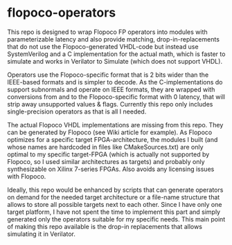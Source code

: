 # flopoco-operators

This repo is designed to wrap Flopoco FP operators into modules with parameterizable latency and also provide matching,
drop-in-replacements that do not use the Flopoco-generated VHDL-code but instead use SystemVerilog and a C implementation for the actual math,
which is faster to simulate and works in Verilator to Simulate (which does not support VHDL).

Operators use the Flopoco-specific format that is 2 bits wider than the IEEE-based formats and is simpler to decode.
As the C-implementations do support subnormals and operate on IEEE formats, they are wrapped with conversions from and
to the Flopoco-specific format with 0 latency, that will strip away unsupported values & flags.
Currently this repo only includes single-precision operators as that is all I needed.

The actual Flopoco VHDL implementations are missing from this repo. They can be generated by Flopoco (see Wiki article for example).
As Flopoco optimizes for a specific target FPGA-architecture, the modules I built (and whose names are hardcoded in
files like CMakeSources.txt) are only optimal to my specific target-FPGA (which is actually not supported by Flopoco,
so I used similar architectures as targets) and probably only synthesizable on Xilinx 7-series FPGAs. Also avoids any licensing issues with Flopoco.

Ideally, this repo would be enhanced by scripts that can generate operators on demand for the needed target architecture or a
file-name structure that allows to store all possible targets next to each other. Since I have only one target platform,
I have not spent the time to implement this part and simply generated only the operators suitable for my specific needs.
This main point of making this repo available is the drop-in replacements that allows simulating it in Verilator.
